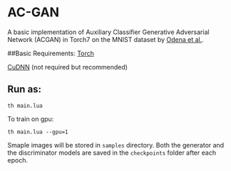 # AC-GAN

A basic implementation of Auxiliary Classifier Generative Adversarial Network (ACGAN) in Torch7 on the
MNIST dataset by [Odena et al.](https://arxiv.org/abs/1610.09585).

##Basic Requirements:
[Torch](http://torch.ch/docs/getting-started.html#_)

[CuDNN](https://developer.nvidia.com/cudnn) (not required but recommended)

## Run as:

`th main.lua`

To train on gpu:

`th main.lua --gpu=1`

Smaple images will be stored in `samples` directory. Both the generator and the discriminator models are 
saved in the `checkpoints` folder after each epoch.